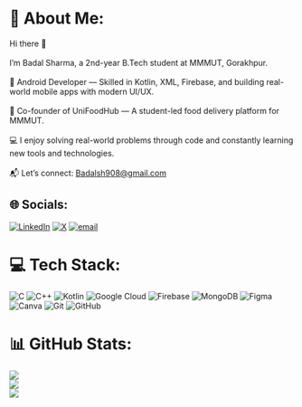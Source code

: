 # 💫 About Me:
Hi there 👋<br><br> I’m Badal Sharma, a 2nd-year B.Tech student at MMMUT, Gorakhpur.<br><br>🚀 Android Developer — Skilled in Kotlin, XML, Firebase, and building real-world mobile apps with modern UI/UX.<br><br>🧠 Co-founder of UniFoodHub — A student-led food delivery platform for MMMUT.<br><br>💻 I enjoy solving real-world problems through code and constantly learning new tools and technologies.<br><br>📬 Let’s connect: Badalsh908@gmail.com


## 🌐 Socials:
[![LinkedIn](https://img.shields.io/badge/LinkedIn-%230077B5.svg?logo=linkedin&logoColor=white)](https://linkedin.com/in/badalm06) [![X](https://img.shields.io/badge/X-black.svg?logo=X&logoColor=white)](https://x.com/badal1406) [![email](https://img.shields.io/badge/Email-D14836?logo=gmail&logoColor=white)](mailto:badalsh908@gmail.com) 

# 💻 Tech Stack:
![C](https://img.shields.io/badge/c-%2300599C.svg?style=flat&logo=c&logoColor=white) ![C++](https://img.shields.io/badge/c++-%2300599C.svg?style=flat&logo=c%2B%2B&logoColor=white) ![Kotlin](https://img.shields.io/badge/kotlin-%237F52FF.svg?style=flat&logo=kotlin&logoColor=white) ![Google Cloud](https://img.shields.io/badge/GoogleCloud-%234285F4.svg?style=flat&logo=google-cloud&logoColor=white) ![Firebase](https://img.shields.io/badge/firebase-%23039BE5.svg?style=flat&logo=firebase) ![MongoDB](https://img.shields.io/badge/MongoDB-%234ea94b.svg?style=flat&logo=mongodb&logoColor=white) ![Figma](https://img.shields.io/badge/figma-%23F24E1E.svg?style=flat&logo=figma&logoColor=white) ![Canva](https://img.shields.io/badge/Canva-%2300C4CC.svg?style=flat&logo=Canva&logoColor=white) ![Git](https://img.shields.io/badge/git-%23F05033.svg?style=flat&logo=git&logoColor=white) ![GitHub](https://img.shields.io/badge/github-%23121011.svg?style=flat&logo=github&logoColor=white) 
# 📊 GitHub Stats:
![](https://github-readme-stats.vercel.app/api?username=badalm06&theme=dark&hide_border=false&include_all_commits=false&count_private=false)<br/>
![](https://nirzak-streak-stats.vercel.app/?user=badalm06&theme=dark&hide_border=false)<br/>
![](https://github-readme-stats.vercel.app/api/top-langs/?username=badalm06&theme=dark&hide_border=false&include_all_commits=false&count_private=false&layout=compact)

<!-- Proudly created with GPRM ( https://gprm.itsvg.in ) -->
